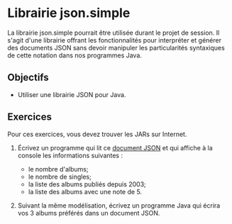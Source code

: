 Librairie json.simple
=====================

La librairie json.simple pourrait être utilisée durant le projet de session. Il s'agit d'une
librairie offrant les fonctionnalités pour interpréter et générer des documents
JSON sans devoir manipuler les particularités syntaxiques de cette notation dans
nos programmes Java.

Objectifs
---------

* Utiliser une librairie JSON pour Java.

Exercices
---------

Pour ces exercices, vous devez trouver les JARs sur Internet.

1. Écrivez un programme qui lit ce [document JSON](collection.json) et qui affiche à la
   console les informations suivantes :
    * le nombre d'albums;
    * le nombre de singles;
    * la liste des albums publiés depuis 2003;
    * la liste des albums avec une note de 5.

2. Suivant la même modélisation, écrivez un programme Java qui écrira vos 3
   albums préférés dans un document JSON.
